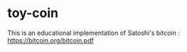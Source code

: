# toy-coin
This is an educational implementation of Satoshi's bitcoin : https://bitcoin.org/bitcoin.pdf 
